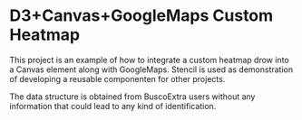 # D3+Canvas+GoogleMaps Custom Heatmap
This project is an example of how to integrate a custom heatmap drow into a Canvas element along with GoogleMaps. Stencil is used as demonstration of
developing a reusable componenten for other projects.

The data structure is obtained from BuscoExtra users without any information that could lead to any kind of identification.
